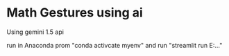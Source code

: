  # Math Gestures using ai 

Using gemini 1.5 api

run in Anaconda prom "conda activcate myenv" and run "streamlit run E:\..."